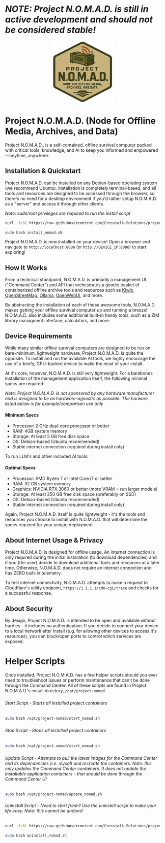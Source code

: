 # *NOTE: Project N.O.M.A.D. is still in active development and should not be considered stable!*

<div style="width: 100;text-align: center;margin-bottom: 25px;">
<img src="https://raw.githubusercontent.com/Crosstalk-Solutions/project-nomad/refs/heads/master/admin/public/project_nomad_logo.png" width="200" height="200"/>
</div>

# Project N.O.M.A.D. (Node for Offline Media, Archives, and Data)
Project N.O.M.A.D., is a self-contained, offline survival computer packed with critical tools, knowledge, and AI to keep you informed and empowered—anytime, anywhere.

## Installation & Quickstart
Project N.O.M.A.D. can be installed on any Debian-based operating system (we recommend Ubuntu). Installation is completely terminal-based, and all tools and resources are designed to be accessed through the browser, so there's no need for a desktop environment if you'd rather setup N.O.M.A.D. as a "server" and access it through other clients.

*Note: sudo/root privileges are required to run the install script*

```bash
curl -fsSL https://raw.githubusercontent.com/Crosstalk-Solutions/project-nomad/refs/heads/master/install/install_nomad.sh -o install_nomad.sh
```

```bash
sudo bash install_nomad.sh
```

Project N.O.M.A.D. is now installed on your device! Open a browser and navigate to `http://localhost:8080` (or `http://DEVICE_IP:8080`) to start exploring!

## How It Works
From a technical standpoint, N.O.M.A.D. is primarily a management UI ("Command Center") and API that orchestrates a goodie basket of containerized offline archive tools and resources such as 
[Kiwix](https://kiwix.org/), [OpenStreetMap](https://www.openstreetmap.org/), [Ollama](https://ollama.com/), [OpenWebUI](https://openwebui.com/), and more.

By abstracting the installation of each of these awesome tools, N.O.M.A.D. makes getting your offline survival computer up and running a breeze! N.O.M.A.D. also includes some additional built-in handy tools, such as a ZIM library managment interface, calculators, and more.

## Device Requirements
While many similar offline survival computers are designed to be run on bare-minimum, lightweight hardware, Project N.O.M.A.D. is quite the opposite. To install and run the
available AI tools, we highly encourage the use of a beefy, GPU-backed device to make the most of your install.

At it's core, however, N.O.M.A.D. is still very lightweight. For a barebones installation of the management application itself, the following minimal specs are required:

*Note: Project N.O.M.A.D. is not sponsored by any hardware manufacturer and is designed to be as hardware-agnostic as possible. The harware listed below is for example/comparison use only*

#### Minimum Specs
- Processor: 2 GHz dual-core processor or better
- RAM: 4GB system memory
- Storage: At least 5 GB free disk space
- OS: Debian-based (Ubuntu recommended)
- Stable internet connection (required during install only)

To run LLM's and other included AI tools:

#### Optimal Specs
- Processor: AMD Ryzen 7 or Intel Core i7 or better
- RAM: 32 GB system memory
- Graphics: NVIDIA RTX 3060 or better (more VRAM = run larger models)
- Storage: At least 250 GB free disk space (preferably on SSD)
- OS: Debian-based (Ubuntu recommended)
- Stable internet connection (required during install only)

Again, Project N.O.M.A.D. itself is quite lightweight - it's the tools and resources you choose to install with N.O.M.A.D. that will determine the specs required for your unique deployment

## About Internet Usage & Privacy
Project N.O.M.A.D. is designed for offline usage. An internet connection is only required during the initial installation (to download dependencies) and if you (the user) decide to download additional tools and resources at a later time. Otherwise, N.O.M.A.D. does not require an internet connection and has ZERO built-in telemetry.

To test internet connectivity, N.O.M.A.D. attempts to make a request to Cloudflare's utility endpoint, `https://1.1.1.1/cdn-cgi/trace` and checks for a successful response.

## About Security
By design, Project N.O.M.A.D. is intended to be open and available without hurdles - it includes no authentication. If you decide to connect your device to a local network after install (e.g. for allowing other devices to access it's resources), you can block/open ports to control which services are exposed.

# Helper Scripts
Once installed, Project N.O.M.A.D. has a few helper scripts should you ever need to troubleshoot issues or perform maintenance that can't be done through the Command Center. All of these scripts are found in Project N.O.M.A.D.'s install directory, `/opt/project-nomad`

###

###### Start Script - Starts all installed project containers
```bash
sudo bash /opt/project-nomad/start_nomad.sh
```
###

###### Stop Script - Stops all installed project containers
```bash
sudo bash /opt/project-nomad/start_nomad.sh
```
###

###### Update Script - Attempts to pull the latest images for the Command Center and its dependencies (i.e. mysql) and recreate the containers. Note: this *only* updates the Command Center containers. It does not update the installable application containers - that should be done through the Command Center UI
```bash
sudo bash /opt/project-nomad/update_nomad.sh
```

###### Uninstall Script - Need to start fresh? Use the uninstall script to make your life easy. Note: this cannot be undone!
```bash
curl -fsSL https://raw.githubusercontent.com/Crosstalk-Solutions/project-nomad/refs/heads/master/install/uninstall_nomad.sh -o uninstall_nomad.sh
```

```bash
sudo bash uninstall_nomad.sh
```